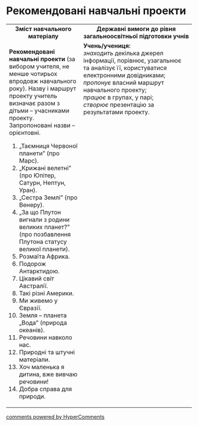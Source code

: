 <div id="hypercomments_widget" class="js-hypercomments-widget invisible"></div>

Рекомендовані навчальні проекти 
=============================================

<table>
  <tr>
    <td width="40%" align="center"><b>Зміст навчального матеріалу<b></td>
    <td width="60%" align="center"><b>Державні вимоги до рівня загальноосвітньої підготовки учнів</b></td>
  </tr>
  <tr>
    <td width="40%" style="vertical-align:top !important;">
    <p><b>Рекомендовані навчальні проекти</b> (за вибором учителя, не менше чотирьох впродовж навчального року). Назву і маршрут проекту учитель визначає разом з дітьми – учасниками проекту. Запропоновані назви – орієнтовні.</p>
    <p>
    <ol>
        <li> „Таємниця Червоної планети” (про Марс).</li>
        <li> „Крижані велетні” (про Юпітер, Сатурн, Нептун, Уран).</li>
        <li> „Сестра Землі” (про Венеру).</li>
        <li> „За що Плутон вигнали з родини великих планет?” (про позбавлення Плутона статусу великої планети).</li>
        <li> Розмаїта Африка.</li>
        <li> Подорож Антарктидою.</li>
        <li> Цікавий світ Австралії.</li>
        <li> Такі різні Америки.</li>
        <li> Ми живемо у Євразії.</li>
        <li> Земля – планета „Вода” (природа океанів).</li>
        <li> Речовини навколо нас.</li>
        <li> Природні та штучні матеріали.</li>
        <li> Хоч маленька я дитина, вже вивчаю речовини!</li>
        <li> Добра справа для природи.</li>
    </ol>
    </p>
    </td>
    <td width="60%" style="vertical-align:top !important;">
    <b>Учень/учениця:</b><br>
    <i>знаходить</i> декілька джерел інформації, порівнює, узагальнює та аналізує її, користуватися електронними  довідниками;<br>
    <i>пропонує</i> власний маршрут навчального проекту;<br>
    <i>працює</i> в групах, у парі;<br>
    <i>створює</i> презентацію за результатами проекту.
	</td>
  </tr>
</table>

<div class="js-hypercomments-container">
<a href="http://hypercomments.com" class="hc-link" title="comments widget">comments powered by HyperComments</a>
</div>